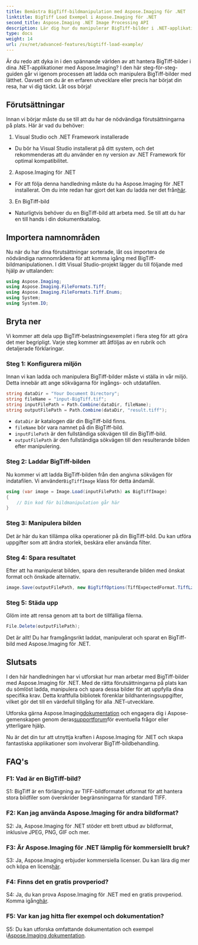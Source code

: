 ```yaml
---
title: Bemästra BigTiff-bildmanipulation med Aspose.Imaging för .NET
linktitle: BigTiff Load Exempel i Aspose.Imaging för .NET
second_title: Aspose.Imaging .NET Image Processing API
description: Lär dig hur du manipulerar BigTiff-bilder i .NET-applikationer med Aspose.Imaging för .NET. Följ vår steg-för-steg-guide för sömlös bildhantering.
type: docs
weight: 14
url: /sv/net/advanced-features/bigtiff-load-example/
---
```

Är du redo att dyka in i den spännande världen av att hantera BigTiff-bilder i dina .NET-applikationer med Aspose.Imaging? I den här steg-för-steg-guiden går vi igenom processen att ladda och manipulera BigTiff-bilder med lätthet. Oavsett om du är en erfaren utvecklare eller precis har börjat din resa, har vi dig täckt. Låt oss börja!

## Förutsättningar

Innan vi börjar måste du se till att du har de nödvändiga förutsättningarna på plats. Här är vad du behöver:

1. Visual Studio och .NET Framework installerade
- Du bör ha Visual Studio installerat på ditt system, och det rekommenderas att du använder en ny version av .NET Framework för optimal kompatibilitet.

2. Aspose.Imaging för .NET
-  För att följa denna handledning måste du ha Aspose.Imaging för .NET installerat. Om du inte redan har gjort det kan du ladda ner det från[här](https://releases.aspose.com/imaging/net/).

3. En BigTiff-bild
- Naturligtvis behöver du en BigTiff-bild att arbeta med. Se till att du har en till hands i din dokumentkatalog.

## Importera namnområden

Nu när du har dina förutsättningar sorterade, låt oss importera de nödvändiga namnområdena för att komma igång med BigTiff-bildmanipulationen. I ditt Visual Studio-projekt lägger du till följande med hjälp av uttalanden:

```csharp
using Aspose.Imaging;
using Aspose.Imaging.FileFormats.Tiff;
using Aspose.Imaging.FileFormats.Tiff.Enums;
using System;
using System.IO;
```

## Bryta ner

Vi kommer att dela upp BigTiff-belastningsexemplet i flera steg för att göra det mer begripligt. Varje steg kommer att åtföljas av en rubrik och detaljerade förklaringar.

### Steg 1: Konfigurera miljön

Innan vi kan ladda och manipulera BigTiff-bilder måste vi ställa in vår miljö. Detta innebär att ange sökvägarna för ingångs- och utdatafilen.

```csharp
string dataDir = "Your Document Directory";
string fileName = "input-BigTiff.tif";
string inputFilePath = Path.Combine(dataDir, fileName);
string outputFilePath = Path.Combine(dataDir, "result.tiff");
```

- `dataDir` är katalogen där din BigTiff-bild finns.
- `fileName` bör vara namnet på din BigTiff-bild.
- `inputFilePath` är den fullständiga sökvägen till din BigTiff-bild.
- `outputFilePath` är den fullständiga sökvägen till den resulterande bilden efter manipulering.

### Steg 2: Laddar BigTiff-bilden

 Nu kommer vi att ladda BigTiff-bilden från den angivna sökvägen för indatafilen. Vi använder`BigTiffImage` klass för detta ändamål.

```csharp
using (var image = Image.Load(inputFilePath) as BigTiffImage)
{
    // Din kod för bildmanipulation går här
}
```

### Steg 3: Manipulera bilden

Det är här du kan tillämpa olika operationer på din BigTiff-bild. Du kan utföra uppgifter som att ändra storlek, beskära eller använda filter.

### Steg 4: Spara resultatet

Efter att ha manipulerat bilden, spara den resulterande bilden med önskat format och önskade alternativ.

```csharp
image.Save(outputFilePath, new BigTiffOptions(TiffExpectedFormat.TiffLzwRgba));
```

### Steg 5: Städa upp

Glöm inte att rensa genom att ta bort de tillfälliga filerna.

```csharp
File.Delete(outputFilePath);
```

Det är allt! Du har framgångsrikt laddat, manipulerat och sparat en BigTiff-bild med Aspose.Imaging för .NET.

## Slutsats

I den här handledningen har vi utforskat hur man arbetar med BigTiff-bilder med Aspose.Imaging för .NET. Med de rätta förutsättningarna på plats kan du sömlöst ladda, manipulera och spara dessa bilder för att uppfylla dina specifika krav. Detta kraftfulla bibliotek förenklar bildhanteringsuppgifter, vilket gör det till en värdefull tillgång för alla .NET-utvecklare.

 Utforska gärna Aspose.Imaging[dokumentation](https://reference.aspose.com/imaging/net/) och engagera dig i Aspose-gemenskapen genom deras[supportforum](https://forum.aspose.com/)för eventuella frågor eller ytterligare hjälp.

Nu är det din tur att utnyttja kraften i Aspose.Imaging för .NET och skapa fantastiska applikationer som involverar BigTiff-bildbehandling.

## FAQ's

### F1: Vad är en BigTiff-bild?

S1: BigTiff är en förlängning av TIFF-bildformatet utformat för att hantera stora bildfiler som överskrider begränsningarna för standard TIFF.

### F2: Kan jag använda Aspose.Imaging för andra bildformat?

S2: Ja, Aspose.Imaging för .NET stöder ett brett utbud av bildformat, inklusive JPEG, PNG, GIF och mer.

### F3: Är Aspose.Imaging för .NET lämplig för kommersiellt bruk?

 S3: Ja, Aspose.Imaging erbjuder kommersiella licenser. Du kan lära dig mer och köpa en licens[här](https://purchase.aspose.com/buy).

### F4: Finns det en gratis provperiod?

 S4: Ja, du kan prova Aspose.Imaging för .NET med en gratis provperiod. Komma igång[här](https://releases.aspose.com/).

### F5: Var kan jag hitta fler exempel och dokumentation?

 S5: Du kan utforska omfattande dokumentation och exempel i[Aspose.Imaging dokumentation](https://reference.aspose.com/imaging/net/).